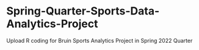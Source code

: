 # Spring-Quarter-Sports-Data-Analytics-Project
Upload R coding for Bruin Sports Analytics Project in Spring 2022 Quarter
